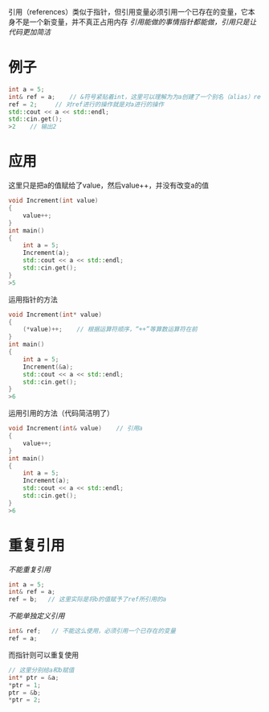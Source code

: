 引用（references）类似于指针，但引用变量必须引用一个已存在的变量，它本身不是一个新变量，并不真正占用内存
*引用能做的事情指针都能做，引用只是让代码更加简洁*
# 例子
```c++
int a = 5;
int& ref = a;    // &符号紧贴着int，这里可以理解为为a创建了一个别名（alias）ref
ref = 2;     // 对ref进行的操作就是对a进行的操作
std::cout << a << std::endl;
std::cin.get();
>2    // 输出2
```
# 应用
这里只是把a的值赋给了value，然后value++，并没有改变a的值
```c++
void Increment(int value)
{
	value++;
}
int main()
{
	int a = 5;
	Increment(a);
	std::cout << a << std::endl;
	std::cin.get();
}
>5
```
运用指针的方法
```c++
void Increment(int* value)
{
	(*value)++;    // 根据运算符顺序，“++”等算数运算符在前
}
int main()
{
	int a = 5;
	Increment(&a);
	std::cout << a << std::endl;
	std::cin.get();
}
>6
```
运用引用的方法（代码简洁明了）
```c++
void Increment(int& value)    // 引用a
{
	value++;
}
int main()
{
	int a = 5;
	Increment(a);
	std::cout << a << std::endl;
	std::cin.get();
}
>6
```
# 重复引用
*不能重复引用*
```c++
int a = 5;
int& ref = a;
ref = b;   // 这里实际是将b的值赋予了ref所引用的a
```
*不能单独定义引用*
```c++
int& ref;   // 不能这么使用，必须引用一个已存在的变量
ref = a;
```
而指针则可以重复使用
```c++
// 这里分别给a和b赋值
int* ptr = &a;
*ptr = 1;
ptr = &b;
*ptr = 2;
```